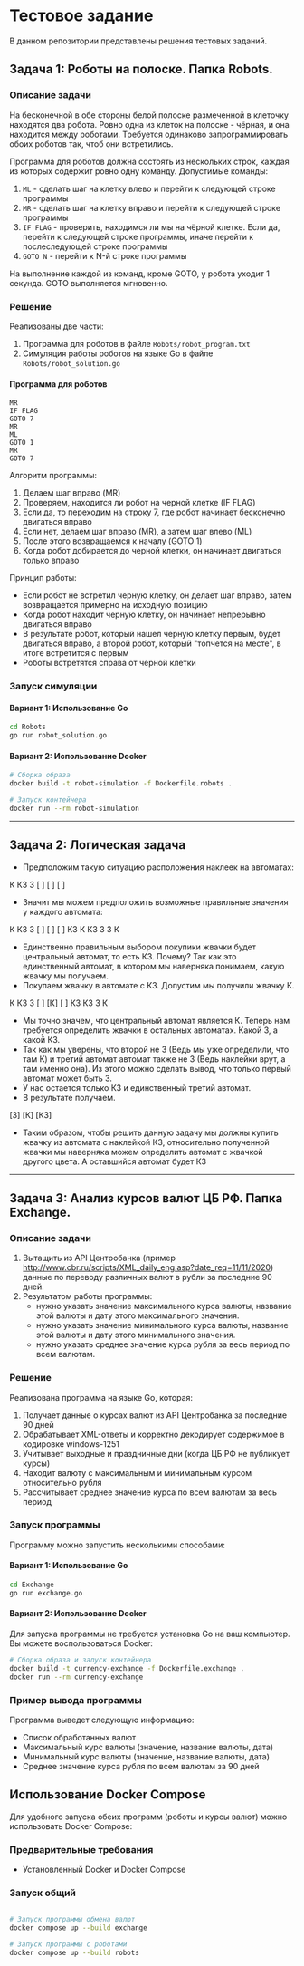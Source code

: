 # Тестовое задание

В данном репозитории представлены решения тестовых заданий.

## Задача 1: Роботы на полоске. Папка Robots.

### Описание задачи
На бесконечной в обе стороны белой полоске размеченной в клеточку находятся два робота. Ровно одна из клеток на полоске - чёрная, и она находится между роботами. Требуется одинаково запрограммировать обоих роботов так, чтоб они встретились.

Программа для роботов должна состоять из нескольких строк, каждая из которых содержит ровно одну команду. Допустимые команды:
1) `ML` - сделать шаг на клетку влево и перейти к следующей строке программы
2) `MR` - сделать шаг на клетку вправо и перейти к следующей строке программы
3) `IF FLAG` - проверить, находимся ли мы на чёрной клетке. Если да, перейти к следующей строке программы, иначе перейти к послеследующей строке программы
4) `GOTO N` - перейти к N-й строке программы

На выполнение каждой из команд, кроме GOTO, у робота уходит 1 секунда. GOTO выполняется мгновенно.

### Решение
Реализованы две части:
1. Программа для роботов в файле `Robots/robot_program.txt`
2. Симуляция работы роботов на языке Go в файле `Robots/robot_solution.go`

#### Программа для роботов
```
MR
IF FLAG
GOTO 7
MR
ML
GOTO 1
MR
GOTO 7
```

Алгоритм программы:
1. Делаем шаг вправо (MR)
2. Проверяем, находится ли робот на черной клетке (IF FLAG)
3. Если да, то переходим на строку 7, где робот начинает бесконечно двигаться вправо
4. Если нет, делаем шаг вправо (MR), а затем шаг влево (ML)
5. После этого возвращаемся к началу (GOTO 1)
6. Когда робот добирается до черной клетки, он начинает двигаться только вправо

Принцип работы:
- Если робот не встретил черную клетку, он делает шаг вправо, затем возвращается примерно на исходную позицию
- Когда робот находит черную клетку, он начинает непрерывно двигаться вправо
- В результате робот, который нашел черную клетку первым, будет двигаться вправо, а второй робот, который "топчется на месте", в итоге встретится с первым
- Роботы встретятся справа от черной клетки

### Запуск симуляции

#### Вариант 1: Использование Go
```bash
cd Robots
go run robot_solution.go
```

#### Вариант 2: Использование Docker
```bash
# Сборка образа
docker build -t robot-simulation -f Dockerfile.robots .

# Запуск контейнера
docker run --rm robot-simulation
```

---

## Задача 2: Логическая задача 

- Предположим такую ситуацию расположения наклеек на автоматах:

 К  КЗ   З
[ ] [ ] [ ]

- Значит мы можем предположить возможные правильные значения у каждого автомата:
 
 К  КЗ   З
[ ] [ ] [ ]
 КЗ  К   КЗ
 З   З   К

 - Единственно правильным выбором покупики жвачки будет центральный автомат, то есть КЗ. Почему? Так как это единственный автомат, в котором мы наверняка понимаем, какую жвачку мы получаем.
 - Покупаем жвачку в автомате с КЗ. Допустим мы получили жвачку К. 

 К   КЗ  З
[ ] [К] [ ]
 КЗ      КЗ
 З       К

 - Мы точно значем, что центральный автомат является К. Теперь нам требуется определить жвачки в остальных автоматах. Какой З, а какой КЗ. 
 - Так как мы уверены, что второй не З (Ведь мы уже определили, что там К) и третий автомат автомат также не З (Ведь наклейки врут, а там именно она). Из этого можно сделать вывод, что только первый автомат может быть З.
 - У нас остается только КЗ и единственный третий автомат.
 - В результате получаем.

 [З] [К] [КЗ]

- Таким образом, чтобы решить данную задачу мы должны купить жвачку из автомата с наклейкой КЗ, относительно полученной жвачки мы наверняка можем определить автомат с жвачкой другого цвета. А оставшийся автомат будет КЗ

---

## Задача 3: Анализ курсов валют ЦБ РФ. Папка Exchange.

### Описание задачи
1. Вытащить из API Центробанка (пример http://www.cbr.ru/scripts/XML_daily_eng.asp?date_req=11/11/2020) данные по переводу различных валют в рубли за последние 90 дней.
2. Результатом работы программы:  
   - нужно указать значение максимального курса валюты, название этой валюты и дату этого максимального значения.
   - нужно указать значение минимального курса валюты, название этой валюты и дату этого минимального значения.
   - нужно указать среднее значение курса рубля за весь период по всем валютам.

### Решение
Реализована программа на языке Go, которая:
1. Получает данные о курсах валют из API Центробанка за последние 90 дней
2. Обрабатывает XML-ответы и корректно декодирует содержимое в кодировке windows-1251
3. Учитывает выходные и праздничные дни (когда ЦБ РФ не публикует курсы)
4. Находит валюту с максимальным и минимальным курсом относительно рубля
5. Рассчитывает среднее значение курса по всем валютам за весь период

### Запуск программы
Программу можно запустить несколькими способами:

#### Вариант 1: Использование Go
```bash
cd Exchange
go run exchange.go
```

#### Вариант 2: Использование Docker
Для запуска программы не требуется установка Go на ваш компьютер. Вы можете воспользоваться Docker:

```bash
# Сборка образа и запуск контейнера
docker build -t currency-exchange -f Dockerfile.exchange .
docker run --rm currency-exchange
```

### Пример вывода программы
Программа выведет следующую информацию:
- Список обработанных валют
- Максимальный курс валюты (значение, название валюты, дата)
- Минимальный курс валюты (значение, название валюты, дата)
- Среднее значение курса рубля по всем валютам за 90 дней

## Использование Docker Compose

Для удобного запуска обеих программ (роботы и курсы валют) можно использовать Docker Compose:

### Предварительные требования
- Установленный Docker и Docker Compose

### Запуск общий

```bash

# Запуск программы обмена валют
docker compose up --build exchange

# Запуск программы с роботами
docker compose up --build robots
```

